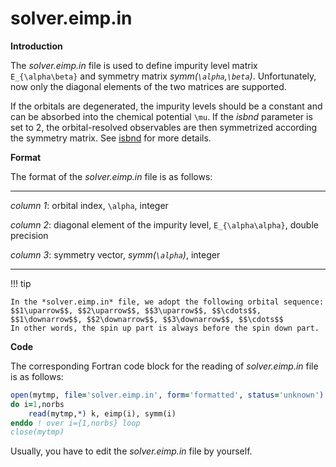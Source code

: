 # solver.eimp.in

**Introduction**

The *solver.eimp.in* file is used to define impurity level matrix ``E_{\alpha\beta}`` and symmetry matrix *symm(``\alpha``,``\beta``)*. Unfortunately, now only the diagonal elements of the two matrices are supported.

If the orbitals are degenerated, the impurity levels should be a constant and can be absorbed into the chemical potential ``\mu``. If the *isbnd* parameter is set to 2, the orbital-resolved observables are then symmetrized according the symmetry matrix. See [isbnd](p_isbnd.md) for more details.

**Format**

The format of the *solver.eimp.in* file is as follows:

---

*column 1*: orbital index, ``\alpha``, integer

*column 2*: diagonal element of the impurity level, ``E_{\alpha\alpha}``, double precision

*column 3*: symmetry vector, *symm(``\alpha``)*, integer

---

!!! tip

    In the *solver.eimp.in* file, we adopt the following orbital sequence:
    $$1\uparrow$$, $$2\uparrow$$, $$3\uparrow$$, $$\cdots$$, $$1\downarrow$$, $$2\downarrow$$, $$3\downarrow$$, $$\cdots$$
    In other words, the spin up part is always before the spin down part.

**Code**

The corresponding Fortran code block for the reading of *solver.eimp.in* file is as follows:

```fortran
open(mytmp, file='solver.eimp.in', form='formatted', status='unknown')
do i=1,norbs
    read(mytmp,*) k, eimp(i), symm(i)
enddo ! over i={1,norbs} loop
close(mytmp)
```

Usually, you have to edit the *solver.eimp.in* file by yourself.
